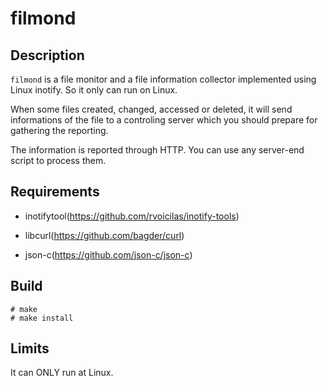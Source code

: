 filmond
========

Description
-----------

`filmond` is a file monitor and a file information collector implemented using
Linux inotify. So it only can run on Linux.

When some files created, changed, accessed or deleted, it will send 
informations of the file to a controling server which you should 
prepare for gathering the reporting.

The information is reported through HTTP. You can use any server-end script
to process them.


Requirements
------------

* inotifytool(https://github.com/rvoicilas/inotify-tools)

* libcurl(https://github.com/bagder/curl)

* json-c(https://github.com/json-c/json-c)

Build
-----

    # make
    # make install


Limits
------

It can ONLY run at Linux.

